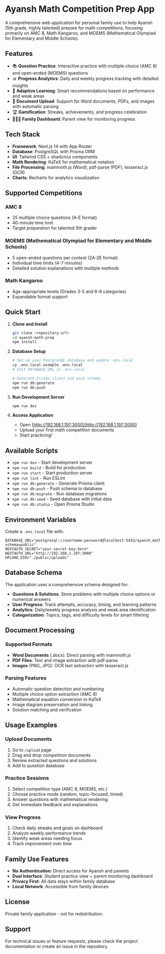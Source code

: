 # Ayansh Math Competition Prep App

A comprehensive web application for personal family use to help Ayansh (5th grade, highly talented) prepare for math competitions, focusing primarily on AMC 8, Math Kangaroo, and MOEMS (Mathematical Olympiad for Elementary and Middle Schools).

## Features

- 📚 **Question Practice**: Interactive practice with multiple choice (AMC 8) and open-ended (MOEMS) questions
- 📊 **Progress Analytics**: Daily and weekly progress tracking with detailed insights
- 🎯 **Adaptive Learning**: Smart recommendations based on performance and weak areas
- 📱 **Document Upload**: Support for Word documents, PDFs, and images with automatic parsing
- 🏆 **Gamification**: Streaks, achievements, and progress celebration
- 👨‍👩‍👧 **Family Dashboard**: Parent view for monitoring progress

## Tech Stack

- **Framework**: Next.js 14 with App Router
- **Database**: PostgreSQL with Prisma ORM
- **UI**: Tailwind CSS + shadcn/ui components
- **Math Rendering**: KaTeX for mathematical notation
- **File Processing**: mammoth.js (Word), pdf-parse (PDF), tesseract.js (OCR)
- **Charts**: Recharts for analytics visualization

## Supported Competitions

### AMC 8
- 25 multiple choice questions (A-E format)
- 40-minute time limit
- Target preparation for talented 5th grader

### MOEMS (Mathematical Olympiad for Elementary and Middle Schools)
- 5 open-ended questions per contest (2A-2E format)
- Individual time limits (4-7 minutes)
- Detailed solution explanations with multiple methods

### Math Kangaroo
- Age-appropriate levels (Grades 3-5 and 6-8 categories)
- Expandable format support

## Quick Start

1. **Clone and Install**
   ```bash
   git clone <repository-url>
   cd ayansh-math-prep
   npm install
   ```

2. **Database Setup**
   ```bash
   # Set up your PostgreSQL database and update .env.local
   cp .env.local.example .env.local
   # Edit DATABASE_URL in .env.local

   # Generate Prisma client and push schema
   npm run db:generate
   npm run db:push
   ```

3. **Run Development Server**
   ```bash
   npm run dev
   ```

4. **Access Application**
   - Open [http://192.168.1.197:3000](http://192.168.1.197:3000)
   - Upload your first math competition documents
   - Start practicing!

## Available Scripts

- `npm run dev` - Start development server
- `npm run build` - Build for production
- `npm run start` - Start production server
- `npm run lint` - Run ESLint
- `npm run db:generate` - Generate Prisma client
- `npm run db:push` - Push schema to database
- `npm run db:migrate` - Run database migrations
- `npm run db:seed` - Seed database with initial data
- `npm run db:studio` - Open Prisma Studio

## Environment Variables

Create a `.env.local` file with:

```env
DATABASE_URL="postgresql://username:password@localhost:5432/ayansh_math_prep?schema=public"
NEXTAUTH_SECRET="your-secret-key-here"
NEXTAUTH_URL="http://192.168.1.197:3000"
UPLOAD_DIR="./public/uploads"
```

## Database Schema

The application uses a comprehensive schema designed for:
- **Questions & Solutions**: Store problems with multiple choice options or numerical answers
- **User Progress**: Track attempts, accuracy, timing, and learning patterns
- **Analytics**: Daily/weekly progress analysis and weak area identification
- **Categorization**: Topics, tags, and difficulty levels for smart filtering

## Document Processing

### Supported Formats
- **Word Documents** (.docx): Direct parsing with mammoth.js
- **PDF Files**: Text and image extraction with pdf-parse
- **Images** (PNG, JPG): OCR text extraction with tesseract.js

### Parsing Features
- Automatic question detection and numbering
- Multiple choice option extraction (AMC 8)
- Mathematical equation conversion to KaTeX
- Image diagram preservation and linking
- Solution matching and verification

## Usage Examples

### Upload Documents
1. Go to `/upload` page
2. Drag and drop competition documents
3. Review extracted questions and solutions
4. Add to question database

### Practice Sessions
1. Select competition type (AMC 8, MOEMS, etc.)
2. Choose practice mode (random, topic-focused, timed)
3. Answer questions with mathematical rendering
4. Get immediate feedback and explanations

### View Progress
1. Check daily streaks and goals on dashboard
2. Analyze weekly performance trends
3. Identify weak areas needing focus
4. Track improvement over time

## Family Use Features

- **No Authentication**: Direct access for Ayansh and parents
- **Dual Interface**: Student practice view + parent monitoring dashboard
- **Privacy First**: All data stays within family database
- **Local Network**: Accessible from family devices

## License

Private family application - not for redistribution.

## Support

For technical issues or feature requests, please check the project documentation or create an issue in the repository.